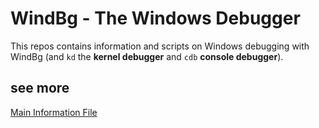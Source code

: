 # WindBg - The Windows Debugger

This repos contains information and scripts on Windows debugging with
WindBg (and `kd` the **kernel debugger** and `cdb` **console debugger**).

## see more

[Main Information File](debugger_tricks.md)
